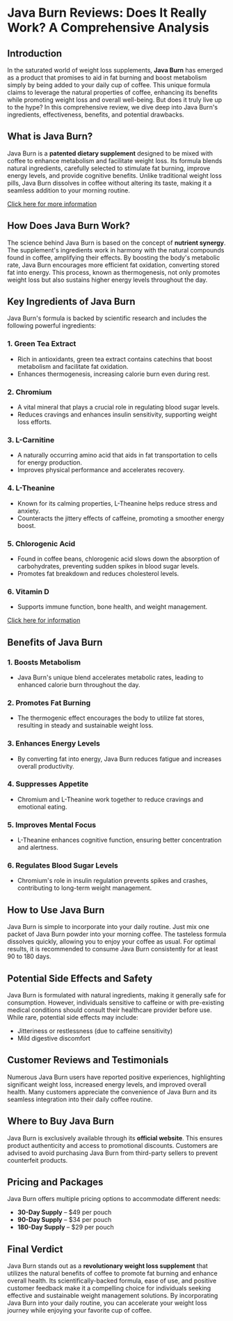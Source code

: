 # Java Burn Reviews: Does It Really Work? A Comprehensive Analysis

## Introduction

In the saturated world of weight loss supplements, **Java Burn** has emerged as a product that promises to aid in fat burning and boost metabolism simply by being added to your daily cup of coffee. This unique formula claims to leverage the natural properties of coffee, enhancing its benefits while promoting weight loss and overall well-being. But does it truly live up to the hype? In this comprehensive review, we dive deep into Java Burn's ingredients, effectiveness, benefits, and potential drawbacks.

## What is Java Burn?

Java Burn is a **patented dietary supplement** designed to be mixed with coffee to enhance metabolism and facilitate weight loss. Its formula blends natural ingredients, carefully selected to stimulate fat burning, improve energy levels, and provide cognitive benefits. Unlike traditional weight loss pills, Java Burn dissolves in coffee without altering its taste, making it a seamless addition to your morning routine.

[Click here for more information](https://productsreviews.site/java-burn/)

## How Does Java Burn Work?

The science behind Java Burn is based on the concept of **nutrient synergy**. The supplement's ingredients work in harmony with the natural compounds found in coffee, amplifying their effects. By boosting the body's metabolic rate, Java Burn encourages more efficient fat oxidation, converting stored fat into energy. This process, known as thermogenesis, not only promotes weight loss but also sustains higher energy levels throughout the day.

## Key Ingredients of Java Burn

Java Burn's formula is backed by scientific research and includes the following powerful ingredients:

### 1. Green Tea Extract
- Rich in antioxidants, green tea extract contains catechins that boost metabolism and facilitate fat oxidation.
- Enhances thermogenesis, increasing calorie burn even during rest.

### 2. Chromium
- A vital mineral that plays a crucial role in regulating blood sugar levels.
- Reduces cravings and enhances insulin sensitivity, supporting weight loss efforts.

### 3. L-Carnitine
- A naturally occurring amino acid that aids in fat transportation to cells for energy production.
- Improves physical performance and accelerates recovery.

### 4. L-Theanine
- Known for its calming properties, L-Theanine helps reduce stress and anxiety.
- Counteracts the jittery effects of caffeine, promoting a smoother energy boost.

### 5. Chlorogenic Acid
- Found in coffee beans, chlorogenic acid slows down the absorption of carbohydrates, preventing sudden spikes in blood sugar levels.
- Promotes fat breakdown and reduces cholesterol levels.

### 6. Vitamin D
- Supports immune function, bone health, and weight management.

[Click here for information](https://productsreviews.site/java-burn/)

## Benefits of Java Burn

### 1. Boosts Metabolism
- Java Burn's unique blend accelerates metabolic rates, leading to enhanced calorie burn throughout the day.

### 2. Promotes Fat Burning
- The thermogenic effect encourages the body to utilize fat stores, resulting in steady and sustainable weight loss.

### 3. Enhances Energy Levels
- By converting fat into energy, Java Burn reduces fatigue and increases overall productivity.

### 4. Suppresses Appetite
- Chromium and L-Theanine work together to reduce cravings and emotional eating.

### 5. Improves Mental Focus
- L-Theanine enhances cognitive function, ensuring better concentration and alertness.

### 6. Regulates Blood Sugar Levels
- Chromium's role in insulin regulation prevents spikes and crashes, contributing to long-term weight management.

## How to Use Java Burn

Java Burn is simple to incorporate into your daily routine. Just mix one packet of Java Burn powder into your morning coffee. The tasteless formula dissolves quickly, allowing you to enjoy your coffee as usual. For optimal results, it is recommended to consume Java Burn consistently for at least 90 to 180 days.

## Potential Side Effects and Safety

Java Burn is formulated with natural ingredients, making it generally safe for consumption. However, individuals sensitive to caffeine or with pre-existing medical conditions should consult their healthcare provider before use. While rare, potential side effects may include:
- Jitteriness or restlessness (due to caffeine sensitivity)
- Mild digestive discomfort

## Customer Reviews and Testimonials

Numerous Java Burn users have reported positive experiences, highlighting significant weight loss, increased energy levels, and improved overall health. Many customers appreciate the convenience of Java Burn and its seamless integration into their daily coffee routine.

## Where to Buy Java Burn

Java Burn is exclusively available through its **official website**. This ensures product authenticity and access to promotional discounts. Customers are advised to avoid purchasing Java Burn from third-party sellers to prevent counterfeit products.

## Pricing and Packages

Java Burn offers multiple pricing options to accommodate different needs:
- **30-Day Supply** – $49 per pouch
- **90-Day Supply** – $34 per pouch
- **180-Day Supply** – $29 per pouch

## Final Verdict

Java Burn stands out as a **revolutionary weight loss supplement** that utilizes the natural benefits of coffee to promote fat burning and enhance overall health. Its scientifically-backed formula, ease of use, and positive customer feedback make it a compelling choice for individuals seeking effective and sustainable weight management solutions. By incorporating Java Burn into your daily routine, you can accelerate your weight loss journey while enjoying your favorite cup of coffee.
